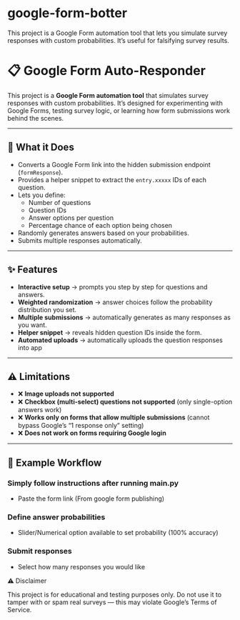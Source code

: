 # google-form-botter
This project is a Google Form automation tool that lets you simulate survey responses with custom probabilities. It’s useful for falsifying survey results.

# 📋 Google Form Auto-Responder

This project is a **Google Form automation tool** that simulates survey responses with custom probabilities. It’s designed for experimenting with Google Forms, testing survey logic, or learning how form submissions work behind the scenes.  

---

## 🚀 What it Does
- Converts a Google Form link into the hidden submission endpoint (`formResponse`).  
- Provides a helper snippet to extract the `entry.xxxxx` IDs of each question.  
- Lets you define:  
  - Number of questions  
  - Question IDs  
  - Answer options per question  
  - Percentage chance of each option being chosen  
- Randomly generates answers based on your probabilities.  
- Submits multiple responses automatically.  

---

## ✨ Features
- **Interactive setup** → prompts you step by step for questions and answers.  
- **Weighted randomization** → answer choices follow the probability distribution you set.  
- **Multiple submissions** → automatically generates as many responses as you want.  
- **Helper snippet** → reveals hidden question IDs inside the form.
- **Automated uploads** → automatically uploads the question responses into app 

---

## ⚠️ Limitations
- ❌ **Image uploads not supported**  
- ❌ **Checkbox (multi-select) questions not supported** (only single-option answers work)  
- ❌ **Works only on forms that allow multiple submissions** (cannot bypass Google’s “1 response only” setting)  
- ❌ **Does not work on forms requiring Google login**  

---

## 📖 Example Workflow

### Simply follow instructions after running main.py
- Paste the form link (From google form publishing)

### Define answer probabilities 
- Slider/Numerical option available to set probability (100% accuracy)

### Submit responses
- Select how many responses you would like

⚠️ Disclaimer

This project is for educational and testing purposes only.
Do not use it to tamper with or spam real surveys — this may violate Google’s Terms of Service.
